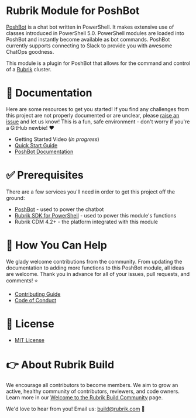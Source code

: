 # Rubrik Module for PoshBot

[PoshBot](https://github.com/poshbotio/PoshBot) is a chat bot written in PowerShell. It makes extensive use of classes introduced in PowerShell 5.0. PowerShell modules are loaded into PoshBot and instantly become available as bot commands. PoshBot currently supports connecting to Slack to provide you with awesome ChatOps goodness.

This module is a plugin for PoshBot that allows for the command and control of a [Rubrik](https://build.rubrik.com/) cluster.

# :blue_book: Documentation

Here are some resources to get you started! If you find any challenges from this project are not properly documented or are unclear, please [raise an issue](/issues/new/choose) and let us know! This is a fun, safe environment - don't worry if you're a GitHub newbie! :heart:

* Getting Started Video (*In progress*)
* [Quick Start Guide](/docs/en-US/QUICKSTART.md)
* [PoshBot Documentation](http://poshbot.readthedocs.io/en/latest/)

# :white_check_mark: Prerequisites

There are a few services you'll need in order to get this project off the ground:

* [PoshBot](https://github.com/poshbotio/PoshBot) - used to power the chatbot
* [Rubrik SDK for PowerShell](https://github.com/rubrikinc/rubrik-sdk-for-powershell) - used to power this module's functions
* Rubrik CDM 4.2+ - the platform integrated with this module

# :muscle: How You Can Help

We glady welcome contributions from the community. From updating the documentation to adding more functions to this PoshBot module, all ideas are welcome. Thank you in advance for all of your issues, pull requests, and comments! :star:

* [Contributing Guide](CONTRIBUTING.md)
* [Code of Conduct](CODE_OF_CONDUCT.md)

# :pushpin: License

* [MIT License](LICENSE)

# :point_right: About Rubrik Build

We encourage all contributors to become members. We aim to grow an active, healthy community of contributors, reviewers, and code owners. Learn more in our [Welcome to the Rubrik Build Community](https://github.com/rubrikinc/welcome-to-rubrik-build) page.

We'd love to hear from you! Email us: build@rubrik.com :love_letter:
